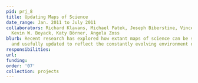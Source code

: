 ```yaml
---
pid: prj_8
title: Updating Maps of Science
date_range: Jan. 2011 to July 2011
collaborators: Richard Klavans, Michael Patek, Joseph Biberstine, Vincent Larivière,
  Kevin W. Boyack, Katy Börner, Angela Zoss
blurb: Recent research has explored how extant maps of science can be systematically
  and usefully updated to reflect the constantly evolving environment of science.
responsibilities: 
url: 
funding: 
order: '07'
collection: projects
---
```

